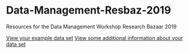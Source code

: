 # Data-Management-Resbaz-2019
Resources for the Data Management Workshop Research Bazaar 2019 

[View your example data set](https://github.com/RSUnit/Data-Management-Resbaz-2019/blob/master/DataFolder/ExampleDataSet.csv) 
[View some additional information about your data set](https://github.com/RSUnit/Data-Management-Resbaz-2019/blob/master/DataFolder/DataSetInfo.docx) 
